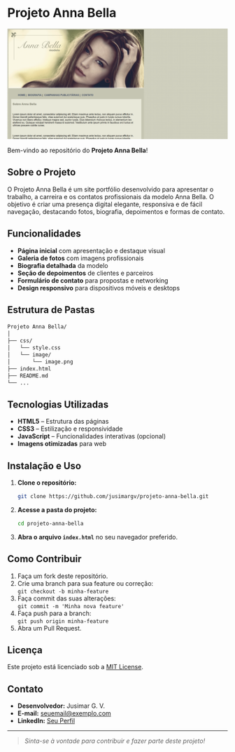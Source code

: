 # Projeto Anna Bella

![Banner do Projeto Anna Bella](css/image/image.png)

Bem-vindo ao repositório do **Projeto Anna Bella**!

## Sobre o Projeto

O Projeto Anna Bella é um site portfólio desenvolvido para apresentar o trabalho, a carreira e os contatos profissionais da modelo Anna Bella. O objetivo é criar uma presença digital elegante, responsiva e de fácil navegação, destacando fotos, biografia, depoimentos e formas de contato.

## Funcionalidades

- **Página inicial** com apresentação e destaque visual
- **Galeria de fotos** com imagens profissionais
- **Biografia detalhada** da modelo
- **Seção de depoimentos** de clientes e parceiros
- **Formulário de contato** para propostas e networking
- **Design responsivo** para dispositivos móveis e desktops

## Estrutura de Pastas

```
Projeto Anna Bella/
│
├── css/
│   └── style.css
│   └── image/
│       └── image.png
├── index.html
├── README.md
└── ...
```

## Tecnologias Utilizadas

- **HTML5** – Estrutura das páginas
- **CSS3** – Estilização e responsividade
- **JavaScript** – Funcionalidades interativas (opcional)
- **Imagens otimizadas** para web

## Instalação e Uso

1. **Clone o repositório:**
    ```bash
    git clone https://github.com/jusimargv/projeto-anna-bella.git
    ```
2. **Acesse a pasta do projeto:**
    ```bash
    cd projeto-anna-bella
    ```
3. **Abra o arquivo `index.html`** no seu navegador preferido.

## Como Contribuir

1. Faça um fork deste repositório.
2. Crie uma branch para sua feature ou correção:  
   `git checkout -b minha-feature`
3. Faça commit das suas alterações:  
   `git commit -m 'Minha nova feature'`
4. Faça push para a branch:  
   `git push origin minha-feature`
5. Abra um Pull Request.

## Licença

Este projeto está licenciado sob a [MIT License](LICENSE).

## Contato

- **Desenvolvedor:** Jusimar G. V.
- **E-mail:** seuemail@exemplo.com
- **LinkedIn:** [Seu Perfil](https://www.linkedin.com/in/seuperfil)

---

> _Sinta-se à vontade para contribuir e fazer parte deste projeto!_
